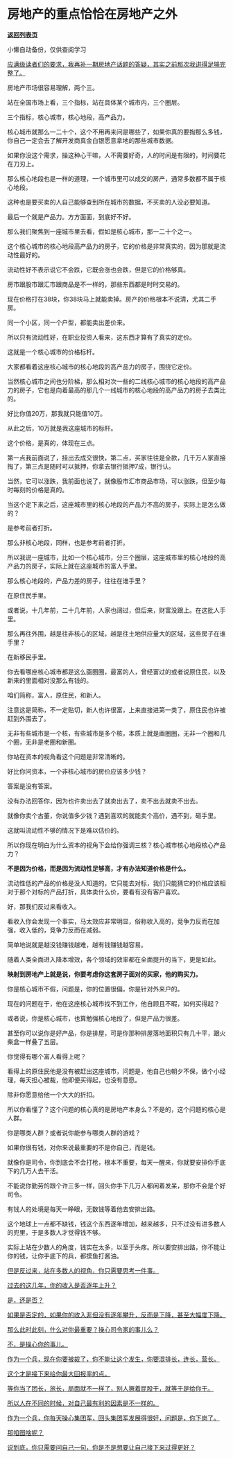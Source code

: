 # 房地产的重点恰恰在房地产之外

[**返回列表页**](/gzh/记忆承载3)

小懒自动备份，仅供查阅学习

[应满级读者们的要求，我再补一期房地产话题的答疑，其实之前那次我讲得足够完整了。](http://mp.weixin.qq.com/s?__biz=Mzg4MTg2MzU3Mg==&mid=2247484337&idx=1&sn=38e40942ce7c4b76cfb2d2c9bd377f85&chksm=cf5e3d4af829b45c148ee36cbd8ad43f74fa70af9de1a306b5633bfc583e8ce23d2e7c5b1266&scene=21#wechat_redirect)

房地产市场很容易理解，两个三。  

站在全国市场上看，三个指标，站在具体某个城市内，三个圈层。

三个指标，核心城市，核心地段，高产品力。  

核心城市就那么一二十个，这个不用再来问是哪些了，如果你真的要掏那么多钱，你自己一定会去了解开发商真金白银愿意拿地的那些城市数据。

如果你没这个需求，操这种心干嘛，人不需要好奇，人的时间是有限的，时间要花在刀刃上。  

那么核心地段也是一样的道理，一个城市里可以成交的房产，通常多数都不属于核心地段。  

这种也是要买卖的人自己能够查到所在城市的数据，不买卖的人没必要知道。  

最后一个就是产品力。方方面面，到底好不好。  

那么我们聚焦到一座城市里去看，假如是核心城市，那一二十个之一。  

这个核心城市的核心地段高产品力的房子，它的价格是非常真实的，因为那就是流动性最好的。  

流动性好不表示说它不会跌，它既会涨也会跌，但是它的价格够真。  

房市跟股市跟汇市跟商品是不一样的，那些东西都是时时交易的。  

现在价格打在38块，你38块马上就能卖掉。房产的价格根本不说清，尤其二手房。  

同一个小区，同一个户型，都能卖出差价来。

所以只有流动性好，在职业投资人看来，这东西才算有了真实的定价。  

这就是一个核心城市的价格标杆。

大家都看着这座核心城市的核心地段的高产品力的房子，围绕它定价。

当然核心城市之间也分阶梯，那么相对次一些的二线核心城市的核心地段的高产品力的房子，它也是向着最高的那几个一线城市的核心地段的高产品力的房子去类比的。

好比你值20万，那我就只能值10万。

从此之后，10万就是我这座城市的标杆。

这个价格，是真的，体现在三点。

第一点我前面说了，挂出去成交很快，第二点，买家往往是全款，几千万人家直接掏了，第三点是随时可以抵押，你拿去银行抵押7成，银行认。

当然，它可以涨跌，我前面也说了，就像股市汇市商品市场，可以涨跌，但至少每时每刻的价格是真的。

当这个定下来之后，这座城市里的核心地段的产品力不高的房子，实际上是怎么做的？

是参考前者打折。

那么非核心地段，同样，也是参考前者打折。  

所以我说一座城市，比如一个核心城市，分三个圈层，这座城市里的核心地段的高产品力的房子，实际上就在这座城市的富人手里。

那么核心地段的，产品力差的房子，往往在谁手里？  

在原住民手里。

或者说，十几年前，二十几年前，人家也阔过，但后来，财富没跟上。在这批人手里。  

那么再往外围，越是往非核心的区域，越是往土地供应量大的区域，这些房子在谁手里？  

在新移民手里。

你去看哪座核心城市都是这么画圈圈，最富的人，曾经富过的或者说原住民，以及新来的里面相对没那么有钱的。  

咱们简称，富人，原住民，和新人。  

注意这是简称，不一定贴切，新人也许很富，上来直接进第一类了，原住民也许被赶到外围去了。

无非有些城市是一个核，有些城市是多个核，本质上就是画圈圈，无非一个圈和几个圈，无非是老圈和新圈。

你站在资本的视角看这个问题是非常清晰的。  

好比你问资本，一个非核心城市的房价应该多少钱？  

答案是没有答案。

没有办法回答你，因为也许卖出去了就卖出去了，卖不出去就卖不出去。  

就像你卖个古董，你说值多少钱？遇到喜欢的就能卖个高价，遇不到，砸手里。

这就叫流动性不够的情况下是难以估价的。  

所以你现在明白为什么资本的视角下会给你强调三核？核心城市核心地段核心产品力？  

 **不是因为价格，而是因为流动性足够高，才有办法知道价格是什么。**

流动性低的产品的价格是没人知道的，它只能去对标，我们只能猜它的价格应该相对于那个对标的产品打折，具体卖什么价，要看有没有客户喜欢。  

好，那我们反过来看收入。  

看收入你会发现一个事实，马太效应非常明显，俗称收入高的，竞争力反而在加强，收入低的，竞争力反而在减弱。  

简单地说就是越没钱赚钱越难，越有钱赚钱越容易。  

随着人类全面进入降本增效，各个领域的效率都在全面提升的当下，更是如此。  

 **映射到房地产上就是说，你要考虑你这套房子面对的买家，他的购买力。**

你是核心城市不假，问题是，你的位置很偏，你是针对外来户的。  

现在的问题在于，他在这座核心城市找不到工作，他自顾且不暇，如何买得起？

或者说，你是核心城市，也算勉强核心地段了，但是产品力很差。

甚至你可以说你是好产品，你是排屋，可是你那种排屋落地面积只有几十平，跟火柴盒一样叠了五层。

你觉得有哪个富人看得上呢？  

看得上的原住民他是没有被赶出这座城市，问题是，他自己也朝夕不保，做个小经理，每天担心被裁，他即便买得起，也没有意愿。  

除非你愿意给他一个大大的折扣。

所以你看懂了？这个问题的核心真的是房地产本身么？不是的，这个问题的核心是人群。  

你是哪类人群？或者说你能参与哪类人群的游戏？

如果你很有钱，对你来说最重要的不是你自己，而是钱。  

就像你是司令，你到底会不会打枪，根本不重要，每天一醒来，你就要安排你手底下的几万人去干活。

不能说你勤劳的跟个许三多一样，回头你手下几万人都闲着发呆，那你不会是个好司令。

有钱人的处境是每天一睁眼，无数钱等着他去安排出路。  

这个地球上一点都不缺钱，钱这个东西逐年增加，越来越多，只不过没有进多数人的兜里，于是多数人才觉得钱不够。  

实际上站在少数人的角度，钱实在太多，以至于头疼。所以要安排出路，你不能让你的钱，让你手底下的兵，都摸鱼打酱油。

[但是反过来，站在多数人的视角，你只需要思考一件事。  
](http://mp.weixin.qq.com/s?__biz=MzkwMzQ1MzczOQ==&mid=2247484104&idx=1&sn=7119b60fb353ff40a4b5d351c19328e6&chksm=c0974f8cf7e0c69a2297885733627bde18649a32f70ffb1b6f60b06651182ec1882757883251&scene=21#wechat_redirect)

[过去的这几年，你的收入是否逐年上升？](http://mp.weixin.qq.com/s?__biz=MzkwMzQ1MzczOQ==&mid=2247484104&idx=1&sn=7119b60fb353ff40a4b5d351c19328e6&chksm=c0974f8cf7e0c69a2297885733627bde18649a32f70ffb1b6f60b06651182ec1882757883251&scene=21#wechat_redirect)

[是，还是否？](http://mp.weixin.qq.com/s?__biz=MzkwMzQ1MzczOQ==&mid=2247484104&idx=1&sn=7119b60fb353ff40a4b5d351c19328e6&chksm=c0974f8cf7e0c69a2297885733627bde18649a32f70ffb1b6f60b06651182ec1882757883251&scene=21#wechat_redirect)

[如果是否定的，如果你的收入非但没有逐年攀升，反而是下降，甚至大幅度下降。  
](http://mp.weixin.qq.com/s?__biz=MzkwMzQ1MzczOQ==&mid=2247484104&idx=1&sn=7119b60fb353ff40a4b5d351c19328e6&chksm=c0974f8cf7e0c69a2297885733627bde18649a32f70ffb1b6f60b06651182ec1882757883251&scene=21#wechat_redirect)

[那么此时此刻，什么对你最重要？操心司令家的事儿么？](http://mp.weixin.qq.com/s?__biz=MzkwMzQ1MzczOQ==&mid=2247484104&idx=1&sn=7119b60fb353ff40a4b5d351c19328e6&chksm=c0974f8cf7e0c69a2297885733627bde18649a32f70ffb1b6f60b06651182ec1882757883251&scene=21#wechat_redirect)

[不，是操心你的事儿。](http://mp.weixin.qq.com/s?__biz=MzkwMzQ1MzczOQ==&mid=2247484104&idx=1&sn=7119b60fb353ff40a4b5d351c19328e6&chksm=c0974f8cf7e0c69a2297885733627bde18649a32f70ffb1b6f60b06651182ec1882757883251&scene=21#wechat_redirect)

[作为一个兵，现在你要被裁了，你不能让这个发生，你要混排长，连长，营长。  
](http://mp.weixin.qq.com/s?__biz=MzkwMzQ1MzczOQ==&mid=2247484104&idx=1&sn=7119b60fb353ff40a4b5d351c19328e6&chksm=c0974f8cf7e0c69a2297885733627bde18649a32f70ffb1b6f60b06651182ec1882757883251&scene=21#wechat_redirect)

[这个才是接下来给你最大回报率的点。  
](http://mp.weixin.qq.com/s?__biz=MzkwMzQ1MzczOQ==&mid=2247484104&idx=1&sn=7119b60fb353ff40a4b5d351c19328e6&chksm=c0974f8cf7e0c69a2297885733627bde18649a32f70ffb1b6f60b06651182ec1882757883251&scene=21#wechat_redirect)

[等你当了团长，旅长，局面就不一样了，别人撅着屁股干，就等于是给你干。  
](http://mp.weixin.qq.com/s?__biz=MzkwMzQ1MzczOQ==&mid=2247484104&idx=1&sn=7119b60fb353ff40a4b5d351c19328e6&chksm=c0974f8cf7e0c69a2297885733627bde18649a32f70ffb1b6f60b06651182ec1882757883251&scene=21#wechat_redirect)

[所以人在不同的时候，对自己最有利的因素是不一样的。  
](http://mp.weixin.qq.com/s?__biz=MzkwMzQ1MzczOQ==&mid=2247484104&idx=1&sn=7119b60fb353ff40a4b5d351c19328e6&chksm=c0974f8cf7e0c69a2297885733627bde18649a32f70ffb1b6f60b06651182ec1882757883251&scene=21#wechat_redirect)

[作为一个兵，你每天操心集团军，回头集团军发展得很好，问题是，你下岗了。](http://mp.weixin.qq.com/s?__biz=MzkwMzQ1MzczOQ==&mid=2247484104&idx=1&sn=7119b60fb353ff40a4b5d351c19328e6&chksm=c0974f8cf7e0c69a2297885733627bde18649a32f70ffb1b6f60b06651182ec1882757883251&scene=21#wechat_redirect)

[那咱图啥呢？  
](http://mp.weixin.qq.com/s?__biz=MzkwMzQ1MzczOQ==&mid=2247484104&idx=1&sn=7119b60fb353ff40a4b5d351c19328e6&chksm=c0974f8cf7e0c69a2297885733627bde18649a32f70ffb1b6f60b06651182ec1882757883251&scene=21#wechat_redirect)

[说到底，你只需要问自己一句，你是不是想要让自己接下来过得更好？](http://mp.weixin.qq.com/s?__biz=MzkwMzQ1MzczOQ==&mid=2247484104&idx=1&sn=7119b60fb353ff40a4b5d351c19328e6&chksm=c0974f8cf7e0c69a2297885733627bde18649a32f70ffb1b6f60b06651182ec1882757883251&scene=21#wechat_redirect)

